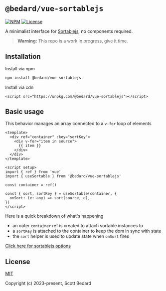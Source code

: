 # `@bedard/vue-sortablejs`

[![NPM](https://img.shields.io/npm/v/@bedard/vue-sortablejs)](https://www.npmjs.com/package/@bedard/vue-sortablejs)
[![License](https://img.shields.io/github/license/scottbedard/vue-sortablejs?color=blue)](https://github.com/scottbedard/vue-sortablejs/blob/main/LICENSE)

A minimalist interface for [Sortablejs](https://sortablejs.github.io/Sortable/), no components required.

> **Warning:** This repo is a work in progress, give it time.

## Installation

Install via npm

```bash
npm install @bedard/vue-sortablejs
```

Install via cdn

```
<script src="https://unpkg.com/@bedard/vue-sortablejs"></script>
```

## Basic usage

This behavior manages an array connected to a `v-for` loop of elements

```vue
<template>
  <div ref="container" :key="sortKey">
    <div v-for="item in source">
      {{ item }}
    </div>
  </div>
</template>

<script setup>
import { ref } from 'vue'
import { useSortable } from '@bedard/vue-sortablejs'

const container = ref()

const { sort, sortKey } = useSortable(container, {
  onSort: (e: any) => sort(source, e),
})
</script>
```

Here is a quick breakdown of what's happening

- an outer `container` ref is created to attach sortable instances to
- a `sortKey` is attached to the container to keep the dom in sync with state
- the `sort` helper is used to update state when `onSort` fires

[Click here for sortablejs options](https://github.com/SortableJS/Sortable#options)

## License

[MIT](https://github.com/scottbedard/vue-sortablejs/blob/master/LICENSE)

Copyright (c) 2023-present, Scott Bedard

